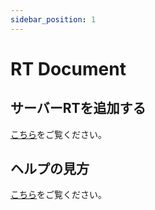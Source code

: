 ```yaml
---
sidebar_position: 1
---
```


# RT Document

## サーバーRTを追加する

[こちら](invite)をご覧ください。

## ヘルプの見方

[こちら](help)をご覧ください。
